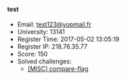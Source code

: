#### test  

* Email: test123@yopmail.fr  
* University: 13141  
* Register Time: 2017-05-02 13:05:19  
* Register IP: 218.76.35.77  
* Score: 150  
* Solved challenges: 
  * [[MISC] compare-flag](https://github.com/SniperOJ/Challenges/blob/master/misc/compare-flag.json)  
